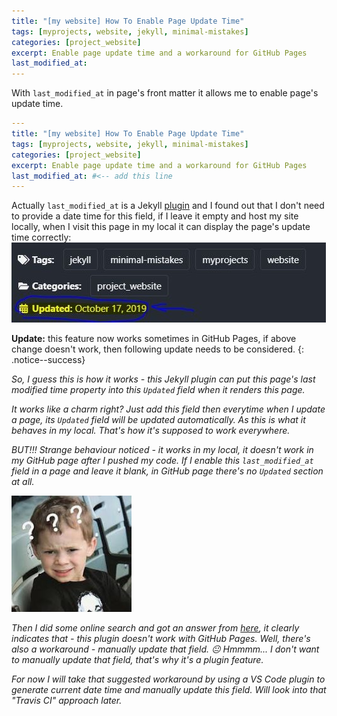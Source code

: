 ```yaml
---
title: "[my website] How To Enable Page Update Time"
tags: [myprojects, website, jekyll, minimal-mistakes]
categories: [project_website]
excerpt: Enable page update time and a workaround for GitHub Pages
last_modified_at: 
---
```


With `last_modified_at` in page's front matter it allows me to enable page's update time.

```yaml
---
title: "[my website] How To Enable Page Update Time"
tags: [myprojects, website, jekyll, minimal-mistakes]
categories: [project_website]
excerpt: Enable page update time and a workaround for GitHub Pages
last_modified_at: #<-- add this line
---
```

Actually `last_modified_at` is a Jekyll [plugin](https://github.com/gjtorikian/jekyll-last-modified-at) and I found out that I don't need to provide a date time for this field, if I leave it empty and host my site locally, when I visit this page in my local it can display the page's update time correctly:
![](/images/page_updatetime.jpg)

**Update:** this feature now works sometimes in GitHub Pages, if above change doesn't work, then following update needs to be considered.
{: .notice--success}




*So, I guess this is how it works - this Jekyll plugin can put this page's last modified time property into this `Updated` field when it renders this page.*

*It works like a charm right? Just add this field then everytime when I update a page, its `Updated` field will be updated automatically. As this is what it behaves in my local. That's how it's supposed to work everywhere.*

*BUT!!! Strange behaviour noticed - it works in my local, it doesn't work in my GitHub page after I pushed my code. If I enable this `last_modified_at` field in a page and leave it blank, in GitHub page there's no `Updated` section at all.*

![](/images/emotions/why/kid_why.jpg)


*Then I did some online search and got an answer from [here](https://talk.jekyllrb.com/t/trying-to-include-date-page-updated/1290/5), it clearly indicates that - this plugin doesn't work with GitHub Pages. Well, there's also a workaround - manually update that field. 😐 Hmmmm... I don't want to manually update that field, that's why it's a plugin feature.*

*For now I will take that suggested workaround by using a VS Code plugin to generate current date time and manually update this field. Will look into that "Travis CI" approach later.*